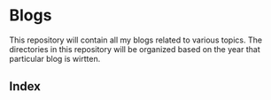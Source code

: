 # Blogs

This repository will contain all my blogs related to various topics. The directories in this repository will be organized based on the year that particular blog is wirtten.

## Index




